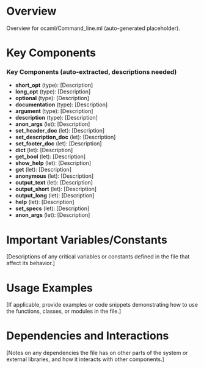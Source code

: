 # Overview

Overview for ocaml/Command_line.ml (auto-generated placeholder).

# Key Components

### Key Components (auto-extracted, descriptions needed)
- **short_opt** (type): [Description]
- **long_opt** (type): [Description]
- **optional** (type): [Description]
- **documentation** (type): [Description]
- **argument** (type): [Description]
- **description** (type): [Description]
- **anon_args** (let): [Description]
- **set_header_doc** (let): [Description]
- **set_description_doc** (let): [Description]
- **set_footer_doc** (let): [Description]
- **dict** (let): [Description]
- **get_bool** (let): [Description]
- **show_help** (let): [Description]
- **get** (let): [Description]
- **anonymous** (let): [Description]
- **output_text** (let): [Description]
- **output_short** (let): [Description]
- **output_long** (let): [Description]
- **help** (let): [Description]
- **set_specs** (let): [Description]
- **anon_args** (let): [Description]

# Important Variables/Constants

[Descriptions of any critical variables or constants defined in the file that affect its behavior.]

# Usage Examples

[If applicable, provide examples or code snippets demonstrating how to use the functions, classes, or modules in the file.]

# Dependencies and Interactions

[Notes on any dependencies the file has on other parts of the system or external libraries, and how it interacts with other components.]
